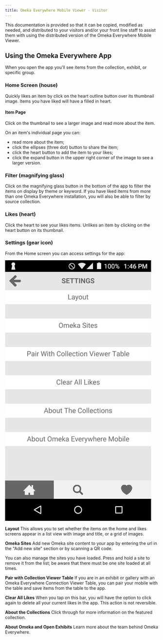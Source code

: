 ```yaml
---
title: Omeka Everywhere Mobile Viewer - Visitor
---
```


This documentation is provided so that it can be copied, modified as needed, and distributed to your visitors and/or your front line staff to assist them with using the distributed version of the Omeka Everywhere Mobile Viewer.

Using the Omeka Everywhere App
------------------------------

When you open the app you'll see items from the collection, exhibit, or specific group. 

### Home Screen (house)

Quickly likes an item by click on the heart outline button over its thumbnail image. Items you have liked will have a filled in heart. 

#### Item Page 
Click on the thumbnail to see a larger image and read more about the item.

On an item's individual page you can:
- read more about the item;
- click the ellipses (three dot) button to share the item;
- click the heart button to add the item to your likes;
- click the expand button in the upper right corner of the image to see a larger version.

### Filter (magnifying glass) 

Click on the magnifying glass button in the bottom of the app to filter the items on display by theme or keyword. If you have liked items from more than one Omeka Everywhere installation, you will also be able to filter by source collection.

### Likes (heart)
Click the heart to see your likes items. Unlikes an item by clicking on the heart button on its thumbnail.

### Settings (gear icon)

From the Home screen you can access settings for the app:

![Settings screen, a gray background with lighter white bars for each of the options listed below.](../mobile/settingsscreen.png)

**Layout** This allows you to set whether the items on the home and likes screens appear in a list view with image and title, or a grid of images.

**Omeka Sites** Add new Omeka site content to your app by entering the url in the "Add new site" section or by scanning a QR code. 

You can also manage the sites you have loaded. Press and hold a site to remove it from the list; be aware that there must be one site loaded at all times.

**Pair with Collection Viewer Table** If you are in an exhibit or gallery with an Omeka Everywhere Connection Viewer Table, you can pair your mobile with the table and save items from the table to the app.

**Clear All Likes** When you tap on this bar, you will have the option to click again to delete all your current likes in the app. This action is not reversible. 

**About the Collections** Click through for more information on the featured collection.

**About Omeka and Open Exhibits** Learn more about the team behind Omeka Everywhere.

